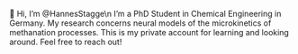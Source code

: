 👋 Hi, I’m @HannesStagge\n
I’m a PhD Student in Chemical Engineering in Germany. My research concerns neural models of the microkinetics of methanation processes.
This is my private account for learning and looking around.
Feel free to reach out!
